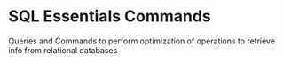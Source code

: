 # SQL Essentials Commands

Queries and Commands to perform optimization of operations to retrieve info from relational databases

